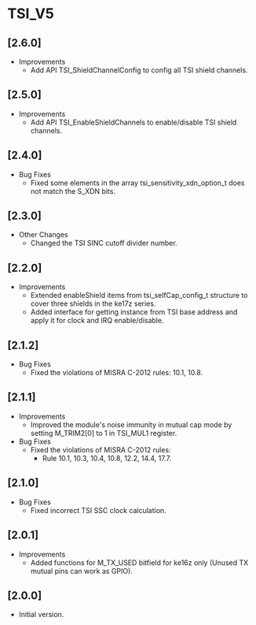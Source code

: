 # TSI_V5

## [2.6.0]

- Improvements
  - Add API TSI_ShieldChannelConfig to config all TSI shield channels.

## [2.5.0]

- Improvements
  - Add API TSI_EnableShieldChannels to enable/disable TSI shield channels.

## [2.4.0]

- Bug Fixes
  - Fixed some elements in the array tsi_sensitivity_xdn_option_t does not match the S_XDN bits.

## [2.3.0]

- Other Changes
  - Changed the TSI SINC cutoff divider number.

## [2.2.0]

- Improvements
  - Extended enableShield items from tsi_selfCap_config_t structure to cover three shields in the ke17z series.
  - Added interface for getting instance from TSI base address and apply it for clock and IRQ enable/disable.

## [2.1.2]

- Bug Fixes
  - Fixed the violations of MISRA C-2012 rules: 10.1, 10.8.

## [2.1.1]

- Improvements
  - Improved the module's noise immunity in mutual cap mode by setting M_TRIM2[0] to 1 in TSI_MUL1 register.
- Bug Fixes
  - Fixed the violations of MISRA C-2012 rules:
    - Rule 10.1, 10.3, 10.4, 10.8, 12.2, 14.4, 17.7.

## [2.1.0]

- Bug Fixes
  - Fixed incorrect TSI SSC clock calculation.

## [2.0.1]

- Improvements
  - Added functions for M_TX_USED bitfield for ke16z only (Unused TX mutual pins can work as GPIO).

## [2.0.0]

- Initial version.
